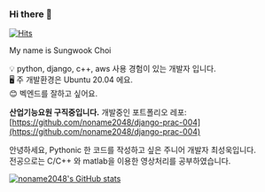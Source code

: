 ### Hi there 👋

[![Hits](https://hits.seeyoufarm.com/api/count/incr/badge.svg?url=https%3A%2F%2Fgithub.com%2Fnoname2048&count_bg=%2379C83D&title_bg=%23555555&icon=&icon_color=%23E7E7E7&title=hits&edge_flat=false)](https://hits.seeyoufarm.com)

My name is Sungwook Choi

💡 python, django, c++, aws 사용 경험이 있는 개발자 입니다. \
🖥️ 주 개발환경은 Ubuntu 20.04 에요. \
😊 벡엔드를 잘하고 싶어요.

**산업기능요원 구직중입니다.**
개발중인 포트폴리오 레포: [https://github.com/noname2048/django-prac-004](https://github.com/noname2048/django-prac-004)

안녕하세요, Pythonic 한 코드를 작성하고 싶은 주니어 개발자 최성욱입니다. \
전공으로는 C/C++ 와 matlab을 이용한 영상처리를 공부하였습니다.

[![noname2048's GitHub stats](https://github-readme-stats.vercel.app/api?username=noname2048)](https://github.com/anuraghazra/github-readme-stats)

<!--
**noname2048/noname2048** is a ✨ _special_ ✨ repository because its `README.md` (this file) appears on your GitHub profile.

Here are some ideas to get you started:

- 🔭 I’m currently working on ...
- 🌱 I’m currently learning ...
- 👯 I’m looking to collaborate on ...
- 🤔 I’m looking for help with ...
- 💬 Ask me about ...
- 📫 How to reach me: ...
- 😄 Pronouns: ...
- ⚡ Fun fact: ...
-->
